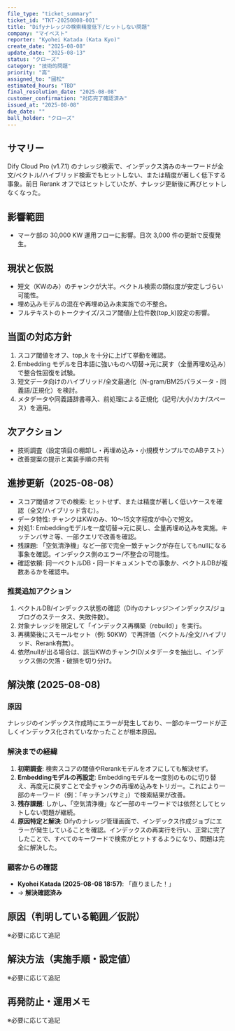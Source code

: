 ```yaml
---
file_type: "ticket_summary"
ticket_id: "TKT-20250808-001"
title: "Difyナレッジの検索精度低下/ヒットしない問題"
company: "マイベスト"
reporter: "Kyohei Katada (Kata Kyo)"
create_date: "2025-08-08"
update_date: "2025-08-13"
status: "クローズ"
category: "技術的問題"
priority: "高"
assigned_to: "國松"
estimated_hours: "TBD"
final_resolution_date: "2025-08-08"
customer_confirmation: "対応完了確認済み"
issued_at: "2025-08-08"
due_date: ""
ball_holder: "クローズ"
---
```


## サマリー
Dify Cloud Pro (v1.7.1) のナレッジ検索で、インデックス済みのキーワードが全文/ベクトル/ハイブリッド検索でもヒットしない、または精度が著しく低下する事象。前日 Rerank オフではヒットしていたが、ナレッジ更新後に再びヒットしなくなった。

## 影響範囲
- マーケ部の 30,000 KW 運用フローに影響。日次 3,000 件の更新で反復発生。

## 現状と仮説
- 短文（KWのみ）のチャンクが大半。ベクトル検索の類似度が安定しづらい可能性。
- 埋め込みモデルの混在や再埋め込み未実施での不整合。
- フルテキストのトークナイズ/スコア閾値/上位件数(top_k)設定の影響。

## 当面の対応方針
1) スコア閾値をオフ、top_k を十分に上げて挙動を確認。
2) Embedding モデルを日本語に強いものへ切替→元に戻す（全量再埋め込み）で整合性回復を試験。
3) 短文データ向けのハイブリッド/全文最適化（N-gram/BM25パラメータ・同義語/正規化）を検討。
4) メタデータや同義語辞書導入、前処理による正規化（記号/大小/カナ/スペース）を適用。

## 次アクション
- 技術調査（設定項目の棚卸し・再埋め込み・小規模サンプルでのABテスト）
- 改善提案の提示と実装手順の共有

## 進捗更新（2025-08-08）
- スコア閾値オフでの検索: ヒットせず、または精度が著しく低いケースを確認（全文/ハイブリッド含む）。
- データ特性: チャンクはKWのみ、10〜15文字程度が中心で短文。
- 対処1: Embeddingモデルを一度切替→元に戻し、全量再埋め込みを実施。キッチンバサミ等、一部クエリで改善を確認。
- 残課題: 「空気清浄機」など一部で完全一致チャンクが存在してもnullになる事象を確認。インデックス側のエラー/不整合の可能性。
- 確認依頼: 同一ベクトルDB・同一ドキュメントでの事象か、ベクトルDBが複数あるかを確認中。

### 推奨追加アクション
1) ベクトルDB/インデックス状態の確認（Difyのナレッジ＞インデックス/ジョブログのステータス、失敗件数）。
2) 対象ナレッジを限定して「インデックス再構築（rebuild）」を実行。
3) 再構築後にスモールセット（例: 50KW）で再評価（ベクトル/全文/ハイブリッド、Rerank有無）。
4) 依然nullが出る場合は、該当KWのチャンクID/メタデータを抽出し、インデックス側の欠落・破損を切り分け。

## 解決策 (2025-08-08)

### 原因
ナレッジのインデックス作成時にエラーが発生しており、一部のキーワードが正しくインデックス化されていなかったことが根本原因。

### 解決までの経緯
1.  **初期調査**: 検索スコアの閾値やRerankモデルをオフにしても解決せず。
2.  **Embeddingモデルの再設定**: Embeddingモデルを一度別のものに切り替え、再度元に戻すことで全チャンクの再埋め込みをトリガー。これにより一部のキーワード（例：「キッチンバサミ」）で検索結果が改善。
3.  **残存課題**: しかし、「空気清浄機」など一部のキーワードでは依然としてヒットしない問題が継続。
4.  **原因特定と解決**: Difyのナレッジ管理画面で、インデックス作成ジョブにエラーが発生していることを確認。インデックスの再実行を行い、正常に完了したことで、すべてのキーワードで検索がヒットするようになり、問題は完全に解決した。

### 顧客からの確認
- **Kyohei Katada (2025-08-08 18:57)**: 「直りました！」
- → **解決確認済み**

## 原因（判明している範囲／仮説）
※必要に応じて追記

## 解決方法（実施手順・設定値）
※必要に応じて追記

## 再発防止・運用メモ
※必要に応じて追記
